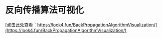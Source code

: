 # 反向传播算法可视化
[点击此处查看：https://look4.fun/BackPropagationAlgorithmVisualization/](https://look4.fun/BackPropagationAlgorithmVisualization/)
